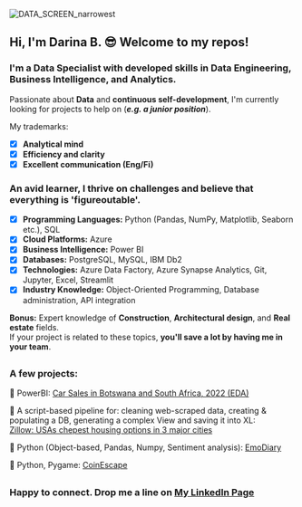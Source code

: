 ![DATA_SCREEN_narrowest](https://github.com/user-attachments/assets/3737f97f-73fa-47e0-b196-6daf96890da7)
## Hi, I'm Darina B. 😎 Welcome to my repos!

###  I'm a Data Specialist with developed skills in Data Engineering, Business Intelligence, and Analytics.

Passionate about **Data** and **continuous self-development**, I'm currently looking for projects to help on (***e.g. a junior position***).

My trademarks:
- [x] **Analytical mind**                                 
- [x] **Efficiency and clarity**
- [x] **Excellent communication (Eng/Fi)**
  
###  An avid learner, I thrive on challenges and believe that everything is 'figureoutable'.

- [x] **Programming Languages:** Python (Pandas, NumPy, Matplotlib, Seaborn etc.), SQL
- [x] **Cloud Platforms:** Azure
- [x] **Business Intelligence:** Power BI
- [x] **Databases:** PostgreSQL, MySQL, IBM Db2
- [x] **Technologies:** Azure Data Factory, Azure Synapse Analytics, Git, Jupyter, Excel, Streamlit
- [x] **Industry Knowledge:** Object-Oriented Programming, Database administration, API integration

**Bonus:** Expert knowledge of **Construction**, **Architectural design**, and **Real estate** fields.  
If your project is related to these topics, **you'll save a lot by having me in your team**.
## 
### A few projects:

🔗 PowerBI: [Car Sales in Botswana and South Africa, 2022 (EDA)](https://github.com/darina-b/porto-sales/blob/7ddc34c0fcb8a99216d4e292583e78c4b262c0d4/README.md)

🔗 A script-based pipeline for: cleaning web-scraped data, creating & populating a DB, generating a complex View and saving it into XL:  
[Zillow: USAs chepest housing options in 3 major cities](https://github.com/darina-b/porto-zillow/blob/96158e8e51e50af5863ef2b6a97532dfc4c791e2/Project_presentation_Bunak_D.pdf)

🔗 Python (Object-based, Pandas, Numpy, Sentiment analysis): [EmoDiary](https://github.com/darina-b/porto-EmoDiary/blob/d5ba76c6da561928aca42aef9663169d60b20859/README.md)

🔗 Python, Pygame: [CoinEscape](https://github.com/darina-b/porto-CoinEscape/blob/2881e93f5a697bc51a73f5f6fed8d1a379b957c4/README.md)
##
### Happy to connect. Drop me a line on [My LinkedIn Page](https://www.linkedin.com/in/darina-bunak-data-specialist)
